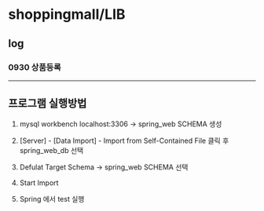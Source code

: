 # shoppingmall/LIB
## log
### 0930 상품등록
---
## 프로그램 실행방법
1. mysql workbench localhost:3306 -> spring_web SCHEMA 생성
2. [Server] - [Data Import] - Import from Self-Contained File 클릭 후 spring_web_db 선택
3. Defulat Target Schema -> spring_web SCHEMA 선택
4. Start Import


5. Spring 에서 test 실행





